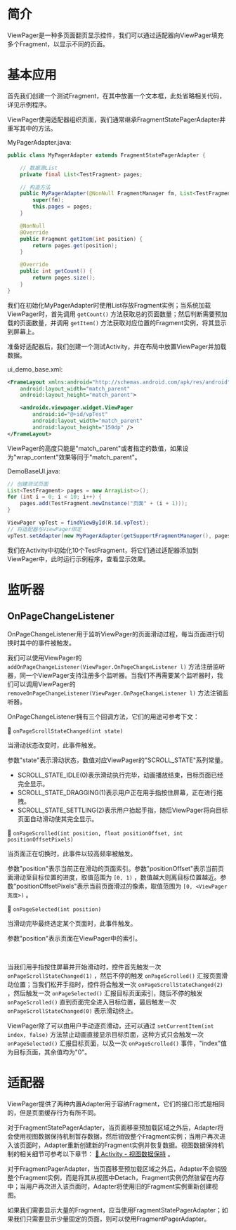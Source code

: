 # 简介
ViewPager是一种多页面翻页显示控件，我们可以通过适配器向ViewPager填充多个Fragment，以显示不同的页面。

# 基本应用
首先我们创建一个测试Fragment，在其中放置一个文本框，此处省略相关代码，详见示例程序。

ViewPager使用适配器组织页面，我们通常继承FragmentStatePagerAdapter并重写其中的方法。

MyPagerAdapter.java:

```java
public class MyPagerAdapter extends FragmentStatePagerAdapter {

    // 数据源List
    private final List<TestFragment> pages;

    // 构造方法
    public MyPagerAdapter(@NonNull FragmentManager fm, List<TestFragment> pages) {
        super(fm);
        this.pages = pages;
    }

    @NonNull
    @Override
    public Fragment getItem(int position) {
        return pages.get(position);
    }

    @Override
    public int getCount() {
        return pages.size();
    }
}
```

我们在初始化MyPagerAdapter时使用List存放Fragment实例；当系统加载ViewPager时，首先调用 `getCount()` 方法获取总的页面数量；然后判断需要预加载的页面数量，并调用 `getItem()` 方法获取对应位置的Fragment实例，将其显示到屏幕上。

准备好适配器后，我们创建一个测试Activity，并在布局中放置ViewPager并加载数据。

ui_demo_base.xml:

```xml
<FrameLayout xmlns:android="http://schemas.android.com/apk/res/android"
    android:layout_width="match_parent"
    android:layout_height="match_parent">

    <androidx.viewpager.widget.ViewPager
        android:id="@+id/vpTest"
        android:layout_width="match_parent"
        android:layout_height="150dp" />
</FrameLayout>
```

ViewPager的高度只能是"match_parent"或者指定的数值，如果设为"wrap_content"效果等同于"match_parent"。

DemoBaseUI.java:

```java
// 创建测试页面
List<TestFragment> pages = new ArrayList<>();
for (int i = 0; i < 10; i++) {
    pages.add(TestFragment.newInstance("页面" + (i + 1)));
}

ViewPager vpTest = findViewById(R.id.vpTest);
// 将适配器与ViewPager绑定
vpTest.setAdapter(new MyPagerAdapter(getSupportFragmentManager(), pages));
```

我们在Activity中初始化10个TestFragment，将它们通过适配器添加到ViewPager中，此时运行示例程序，查看显示效果。

<!-- TODO 添加GIF -->

# 监听器
## OnPageChangeListener
OnPageChangeListener用于监听ViewPager的页面滑动过程，每当页面进行切换时其中的事件被触发。

我们可以使用ViewPager的 `addOnPageChangeListener(ViewPager.OnPageChangeListener l)` 方法注册监听器，同一个ViewPager支持注册多个监听器。当我们不再需要某个监听器时，我们可以调用ViewPager的 `removeOnPageChangeListener(ViewPager.OnPageChangeListener l)` 方法注销监听器。

OnPageChangeListener拥有三个回调方法，它们的用途可参考下文：

🔷 `onPageScrollStateChanged(int state)`

当滑动状态改变时，此事件触发。

参数"state"表示滑动状态，数值对应ViewPager的"SCROLL_STATE"系列常量。

- SCROLL_STATE_IDLE(0)表示滑动执行完毕，动画播放结束，目标页面已经完全显示。
- SCROLL_STATE_DRAGGING(1)表示用户正在用手指按住屏幕，正在进行拖拽。
- SCROLL_STATE_SETTLING(2)表示用户抬起手指，随后ViewPager将向目标页面自动滑动使其完全显示。

🔷 `onPageScrolled(int position, float positionOffset, int positionOffsetPixels)`

当页面正在切换时，此事件以较高频率被触发。

参数"position"表示当前正在滑动的页面索引。参数"positionOffset"表示当前页面滑动至目标位置的进度，取值范围为 `[0, 1)` ，数值越大则离目标位置越近。参数"positionOffsetPixels"表示当前页面滑过的像素，取值范围为 `[0, <ViewPager宽度>)` 。

🔷 `onPageSelected(int position)`

当滑动完毕最终选定某个页面时，此事件触发。

参数"position"表示页面在ViewPager中的索引。

<br />

当我们用手指按住屏幕并开始滑动时，控件首先触发一次 `onPageScrollStateChanged(1)` ，然后不停的触发 `onPageScrolled()` 汇报页面滑动位置；当我们松开手指时，控件将会触发一次 `onPageScrollStateChanged(2)` ，然后触发一次 `onPageSelected()` 汇报目标页面索引，随后不停的触发 `onPageScrolled()` 直到页面完全进入目标位置，最后触发一次 `onPageScrollStateChanged(0)` 表示滑动终止。

ViewPager除了可以由用户手动逐页滑动，还可以通过 `setCurrentItem(int index, false)` 方法禁止动画直接显示目标页面，这种方式只会触发一次 `onPageSelected()` 汇报目标页面，以及一次 `onPageScrolled()` 事件，"index"值为目标页面，其余值均为"0"。

# 适配器
ViewPager提供了两种内置Adapter用于容纳Fragment，它们的接口形式是相同的，但是页面缓存行为有所不同。

对于FragmentStatePagerAdapter，当页面移至预加载区域之外后，Adapter将会使用视图数据保持机制暂存数据，然后销毁整个Fragment实例；当用户再次进入该页面时，Adapter重新创建新的Fragment实例并恢复数据。视图数据保持机制的相关细节可参考以下章节： [🧭 Activity - 视图数据保持](../01-通用组件/02-Activity.md#视图数据保持) 。

对于FragmentPagerAdapter，当页面移至预加载区域之外后，Adapter不会销毁整个Fragment实例，而是将其从视图中Detach，Fragment实例仍然驻留在内存中；当用户再次进入该页面时，Adapter将使用旧的Fragment实例重新创建视图。

如果我们需要显示大量的Fragment，应当使用FragmentStatePagerAdapter；如果我们只需要显示少量固定的页面，则可以使用FragmentPagerAdapter。
